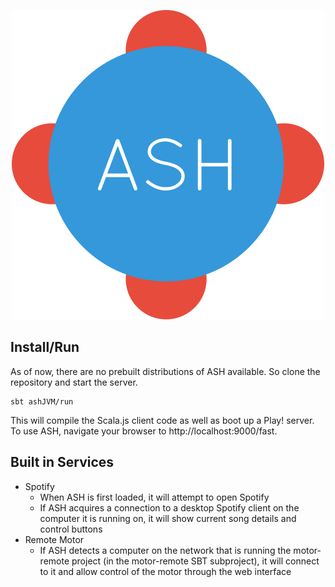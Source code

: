 <p align="center">
  <img src="./ash-logo.png">
</p>

## Install/Run
As of now, there are no prebuilt distributions of ASH available. So clone the repository and start the server.
```
sbt ashJVM/run
```

This will compile the Scala.js client code as well as boot up a Play! server. To use ASH, navigate your browser to http://localhost:9000/fast.

## Built in Services
+ Spotify
  + When ASH is first loaded, it will attempt to open Spotify
  + If ASH acquires a connection to a desktop Spotify client on the computer it is running on, it will show current song details and control buttons
+ Remote Motor
  + If ASH detects a computer on the network that is running the motor-remote project (in the motor-remote SBT subproject), it will connect to it and allow control of the motor through the web interface
